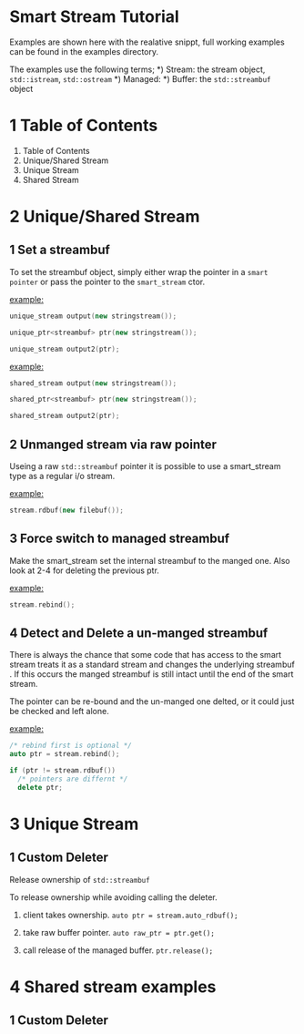 Smart Stream Tutorial
==========================================================================
Examples are shown here with the realative snippt, full working examples
can be found in the examples directory.

The examples use the following terms;
*) Stream: the stream object, `std::istream`, `std::ostream`
*) Managed:
*) Buffer: the `std::streambuf` object

1 Table of Contents
==========================================================================
1. Table of Contents
2. Unique/Shared Stream
3. Unique Stream
4. Shared Stream

2 Unique/Shared Stream
==========================================================================
1 Set a streambuf
--------------------------------------------------------------------------
To set the streambuf object, simply either wrap the pointer in a `smart
pointer` or pass the pointer to the `smart_stream` ctor.

[example: ](../example/)
```c++
unique_stream output(new stringstream());

unique_ptr<streambuf> ptr(new stringstream());

unique_stream output2(ptr);
```

[example: ](../example/)
```c++
shared_stream output(new stringstream());

shared_ptr<streambuf> ptr(new stringstream());

shared_stream output2(ptr);
```

2 Unmanged stream via raw pointer
--------------------------------------------------------------------------
Useing a raw `std::streambuf` pointer it is possible to use a smart_stream
type as a regular i/o stream.

[example: ](../example/)
```c++
stream.rdbuf(new filebuf());
```

3 Force switch to managed streambuf
--------------------------------------------------------------------------
Make the smart_stream set the internal streambuf to the manged one. Also
look at 2-4 for deleting the previous ptr.

[example: ](../example/)
```c++
stream.rebind();
```

4 Detect and Delete a un-manged streambuf
--------------------------------------------------------------------------
There is always the chance that some code that has access to the smart
stream treats it as a standard stream and changes the underlying streambuf
. If this occurs the manged streambuf is still intact until the end of the
smart stream.

The pointer can be re-bound and the un-manged one delted, or it could just
be checked and left alone.

[example: ](../example/)
```c++
/* rebind first is optional */
auto ptr = stream.rebind();

if (ptr != stream.rdbuf())
  /* pointers are differnt */
  delete ptr;
```

3 Unique Stream
==========================================================================
1 Custom Deleter
--------------------------------------------------------------------------
Release ownership of `std::streambuf`

To release ownership while avoiding calling the deleter.

1. client takes ownership.
   `auto ptr = stream.auto_rdbuf();`

2. take raw buffer pointer.
   `auto raw_ptr = ptr.get();`

3. call release of the managed buffer.
   `ptr.release();`

4 Shared stream examples
==========================================================================
1 Custom Deleter
--------------------------------------------------------------------------
